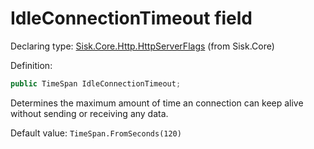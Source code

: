 <!--

Copyrights 2023 Sisk Framework - CypherPotato
Published under MIT license

!!! DO NOT EDIT THIS FILE !!!
This file was generated by a tool in the Sisk package. To edit the information in this documentation,
edit the XML documentation present in the Sisk source code.

-->


# IdleConnectionTimeout field

Declaring type: [Sisk.Core.Http.HttpServerFlags](/read?q=/contents/spec/Sisk.Core.Http.HttpServerFlags.md) (from Sisk.Core)


Definition:

```cs
public TimeSpan IdleConnectionTimeout;
```

Determines the maximum amount of time an connection can keep alive without sending or receiving any data.


<p>
                    Default value: <code>TimeSpan.FromSeconds(120)</code></p>

